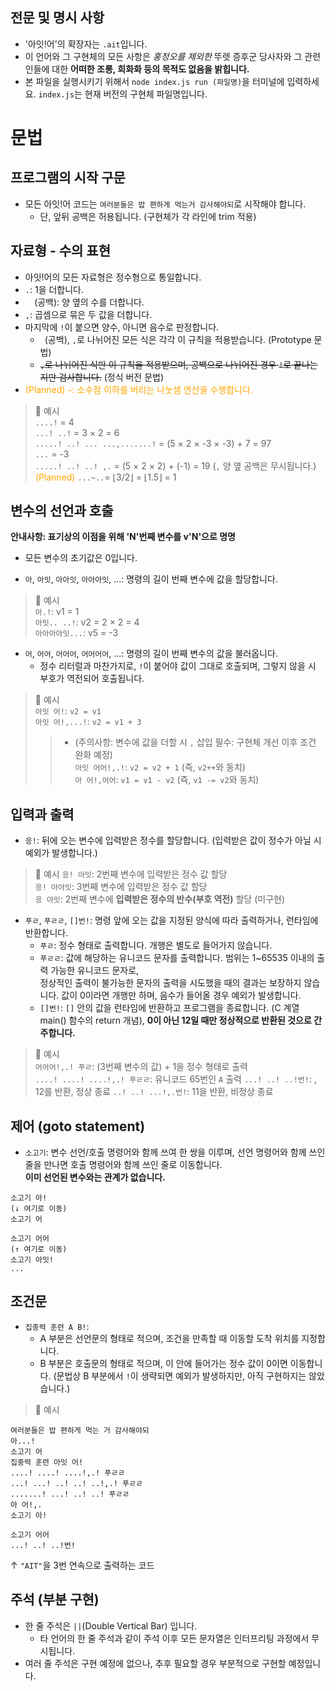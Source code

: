 ## 전문 및 명시 사항

- '아잇!어'의 확장자는 `.ait`입니다.
- 이 언어와 그 구현체의 모든 사항은 _홍정오를 제외한_ 뚜렛 증후군 당사자와 그 관련인들에 대한 __어떠한 조롱, 희화화 등의 목적도 없음을 밝힙니다.__
- 본 파일을 실행시키기 위해서 `node index.js run (파일명)`을 터미널에 입력하세요. `index.js`는 현재 버전의 구현체 파일명입니다.

# 문법

## 프로그램의 시작 구문

- 모든 아잇!어 코드는 `여러분들은 밥 편하게 먹는거 감사해야되`로 시작해야 합니다.
    * 단, 앞뒤 공백은 허용됩니다. (구현체가 각 라인에 trim 적용)

## 자료형 - 수의 표현

- 아잇!어의 모든 자료형은 정수형으로 통일합니다.
- `.`: 1을 더합니다.
- `  `(공백): 양 옆의 수를 더합니다.
- `,`: 곱셈으로 묶은 두 값을 더합니다.
- 마지막에 `!`이 붙으면 양수, 아니면 음수로 판정합니다.
    * ` `(공백), `,`로 나뉘어진 모든 식은 각각 이 규칙을 적용받습니다. (Prototype 문법)
    * ~~`,`로 나뉘어진 식만 이 규칙을 적용받으며, 공백으로 나뉘어진 경우 `!`로 끝나는지만 검사합니다.~~ (정식 버전 문법)
- <span style='color:orange'>(Planned) `~`: 소수점 이하를 버리는 나눗셈 연산을 수행합니다.</span>
> 📅 예시  
`....!` = 4  
`...! ..!` = 3 × 2 = 6  
`.....! ..! ... ...,.......!` = (5 × 2 × -3 × -3) + 7 = 97  
`...` = -3  
`.....! ..! ..! ,.` = (5 × 2 × 2) + (-1) = 19 (`,` 양 옆 공백은 무시됩니다.)  
<span style='color:orange'>(Planned)</span> `...~..`= ⌊3/2⌋ = ⌊1.5⌋ = 1

## 변수의 선언과 호출

__안내사항: 표기상의 이점을 위해 'N'번째 변수를 v'N'으로 명명__  

- 모든 변수의 초기값은 0입니다.

- `아`, `아잇`, `아아잇`, `아아아잇`, ...: 명령의 길이 번째 변수에 값을 할당합니다.

> 📅 예시  
`아.!`: v1 = 1  
`아잇.. ..!`: v2 = 2 × 2 = 4  
`아아아아잇...`: v5 = -3

- `어`, `어어`, `어어어`, `어어어어`, ...: 명령의 길이 번째 변수의 값을 불러옵니다.
    - 정수 리터럴과 마찬가지로, `!`이 붙어야 값이 그대로 호출되며, 그렇지 않을 시 부호가 역전되어 호출됩니다.

> 📅 예시  
`아잇 어!`: `v2 = v1`  
`아잇 어!,...!`: `v2 = v1 + 3`  
>> - (주의사항: 변수에 값을 더할 시 `,` 삽입 필수: 구현체 개선 이후 조건 완화 예정)  
`아잇 어어!,.!`: `v2 = v2 + 1` (즉, `v2++`와 동치)  
`아 어!,어어`: `v1 = v1 - v2` (즉, `v1 -= v2`와 동치)

## 입력과 출력

- `응!`: 뒤에 오는 변수에 입력받은 정수를 할당합니다. (입력받은 값이 정수가 아닐 시 예외가 발생합니다.)

> 📅 예시
`응! 아잇`: 2번째 변수에 입력받은 정수 값 할당  
`응! 아아잇`: 3번째 변수에 입력받은 정수 값 할당  
`응 아잇`: 2번째 변수에 __입력받은 정수의 반수(부호 역전)__ 할당 (미구현)

- `푸ㄹ`, `푸ㄹㄹ`, `[]번!`: 명령 앞에 오는 값을 지정된 양식에 따라 출력하거나, 런타임에 반환합니다.
    * `푸ㄹ`: 정수 형태로 출력합니다. 개행은 별도로 들어가지 않습니다.
    * `푸ㄹㄹ`: 값에 해당하는 유니코드 문자를 출력합니다. 범위는 1~65535 이내의 출력 가능한 유니코드 문자로,  
    정상적인 출력이 불가능한 문자의 출력을 시도했을 때의 결과는 보장하지 않습니다.
    값이 0이라면 개행만 하며, 음수가 들어올 경우 예외가 발생합니다.
    * `[]번!`: `[]` 안의 값을 런타임에 반환하고 프로그램을 종료합니다. (C 계열 main() 함수의 return 개념), __0이 아닌 12일 때만 정상적으로 반환된 것으로 간주합니다.__

> 📅 예시  
`어어어!,.! 푸ㄹ`: (3번째 변수의 값) + 1을 정수 형태로 출력  
`....! ....! ....!,.! 푸ㄹㄹ`: 유니코드 65번인 `A` 출력
`...! ..! ..!번!`: , 12를 반환, 정상 종료
`..! ..! ...!,.번!`: 11을 반환, 비정상 종료

## 제어 (goto statement)

- `소고기`: 변수 선언/호출 명령어와 함께 쓰여 한 쌍을 이루며, 선언 명령어와 함께 쓰인 줄을 만나면 호출 명령어와 함께 쓰인 줄로 이동합니다.  
__이미 선언된 변수와는 관계가 없습니다.__
```
소고기 아!
(↓ 여기로 이동)
소고기 어

소고기 어어
(↑ 여기로 이동)
소고기 아잇!
...
```

## 조건문

- `집중력 훈련 A B!`:
    * A 부분은 선언문의 형태로 적으며, 조건을 만족할 때 이동할 도착 위치를 지정합니다.
    * B 부분은 호출문의 형태로 적으며, 이 안에 들어가는 정수 값이 0이면 이동합니다.
    (문법상 B 부분에서 `!`이 생략되면 예외가 발생하지만, 아직 구현하지는 않았습니다.)

> 📅 예시
```
여러분들은 밥 편하게 먹는 거 감사해야되
아...!
소고기 어
집중력 훈련 아잇 어!
....! ....! ....!,.! 푸ㄹㄹ
...! ...! ..! ..! ..!,.! 푸ㄹㄹ
.......! ...! ..! ..! 푸ㄹㄹ
아 어!,.
소고기 아!

소고기 어어
...! ..! ..!번!
```
↑ `"AIT"`을 3번 연속으로 출력하는 코드

## 주석 (부분 구현)

- 한 줄 주석은 `||`(Double Vertical Bar) 입니다.
    * 타 언어의 한 줄 주석과 같이 주석 이후 모든 문자열은 인터프리팅 과정에서 무시됩니다.
- 여러 줄 주석은 구현 예정에 없으나, 추후 필요할 경우 부분적으로 구현할 예정입니다.
